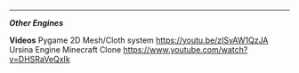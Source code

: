 ___________________________

***Other Engines***

**Videos**
Pygame 2D Mesh/Cloth system <https://youtu.be/zISvAW1QzJA> 
Ursina Engine Minecraft Clone <https://www.youtube.com/watch?v=DHSRaVeQxIk>